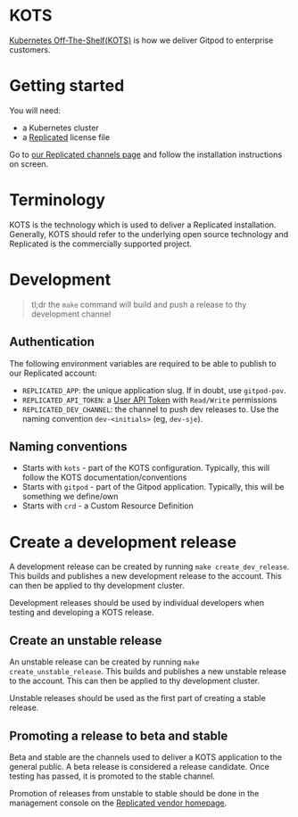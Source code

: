 # KOTS

[Kubernetes Off-The-Shelf(KOTS)](https://kots.io/) is how we deliver
Gitpod to enterprise customers.

# Getting started

You will need:
 - a Kubernetes cluster
 - a [Replicated](https://vendor.replicated.com) license file

Go to [our Replicated channels page](https://vendor.replicated.com/apps/gitpod/channels) and
follow the installation instructions on screen.

# Terminology

KOTS is the technology which is used to deliver a Replicated installation. Generally,
KOTS should refer to the underlying open source technology and Replicated is the
commercially supported project.

# Development

> tl;dr the `make` command will build and push a release to thy development channel

## Authentication

The following environment variables are required to be able to publish to our Replicated account:

 - `REPLICATED_APP`: the unique application slug. If in doubt, use `gitpod-pov`.
 - `REPLICATED_API_TOKEN`: a [User API Token](https://vendor.replicated.com/account-settings) with `Read/Write` permissions
 - `REPLICATED_DEV_CHANNEL`: the channel to push dev releases to. Use the naming convention `dev-<initials>` (eg, `dev-sje`).

## Naming conventions

- Starts with `kots` - part of the KOTS configuration. Typically, this will follow the KOTS documentation/conventions
- Starts with `gitpod` - part of the Gitpod application. Typically, this will be something we define/own
- Starts with `crd` - a Custom Resource Definition

# Create a development release

A development release can be created by running `make create_dev_release`. This builds and publishes
a new development release to the account. This can then be applied to thy development cluster.

Development releases should be used by individual developers when testing and developing a KOTS release.

## Create an unstable release

An unstable release can be created by running `make create_unstable_release`. This builds and publishes
a new unstable release to the account. This can then be applied to thy development cluster.

Unstable releases should be used as the first part of creating a stable release.

## Promoting a release to beta and stable

Beta and stable are the channels used to deliver a KOTS application to the general public. A beta release
is considered a release candidate. Once testing has passed, it is promoted to the stable channel.

Promotion of releases from unstable to stable should be done in the management console on the
[Replicated vendor homepage](https://vendor.replicated.com/apps/gitpod).
